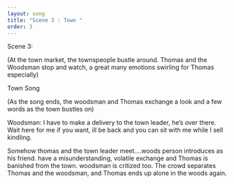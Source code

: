 ```yaml
---
layout: song
title: "Scene 3 : Town "
order: 3
---
```

Scene 3:



(At the town market, the townspeople bustle around. Thomas and the Woodsman stop and watch, a great many emotions swirling for Thomas especially)



Town Song





(As the song ends, the woodsman and Thomas exchange a look and a few words as the town bustles on)



Woodsman: I have to make a delivery to the town leader, he’s over there. Wait here for me if you want, ill be back and you can sit with me while I sell kindling. 



Somehow thomas and the town leader meet....woods person introduces as his friend. have a misunderstanding, volatile exchange and Thomas is banished from the town. woodsman is critized too. The crowd separates Thomas and the woodsman, and Thomas ends up alone in the woods again.